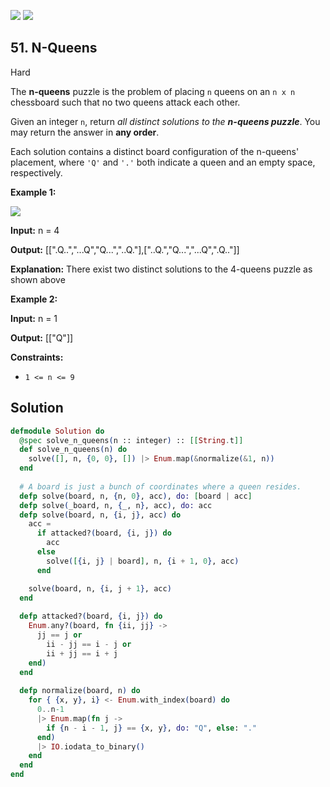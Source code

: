 [![](https://img.shields.io/github/stars/javadev/LeetCode-in-All?label=Stars&style=flat-square)](https://github.com/javadev/LeetCode-in-All)
[![](https://img.shields.io/github/forks/javadev/LeetCode-in-All?label=Fork%20me%20on%20GitHub%20&style=flat-square)](https://github.com/javadev/LeetCode-in-All/fork)

## 51\. N-Queens

Hard

The **n-queens** puzzle is the problem of placing `n` queens on an `n x n` chessboard such that no two queens attack each other.

Given an integer `n`, return _all distinct solutions to the **n-queens puzzle**_. You may return the answer in **any order**.

Each solution contains a distinct board configuration of the n-queens' placement, where `'Q'` and `'.'` both indicate a queen and an empty space, respectively.

**Example 1:**

![](https://assets.leetcode.com/uploads/2020/11/13/queens.jpg)

**Input:** n = 4

**Output:** [[".Q..","...Q","Q...","..Q."],["..Q.","Q...","...Q",".Q.."]]

**Explanation:** There exist two distinct solutions to the 4-queens puzzle as shown above

**Example 2:**

**Input:** n = 1

**Output:** [["Q"]]

**Constraints:**

*   `1 <= n <= 9`

## Solution

```elixir
defmodule Solution do
  @spec solve_n_queens(n :: integer) :: [[String.t]]
  def solve_n_queens(n) do
    solve([], n, {0, 0}, []) |> Enum.map(&normalize(&1, n))
  end
    
  # A board is just a bunch of coordinates where a queen resides.
  defp solve(board, n, {n, 0}, acc), do: [board | acc]
  defp solve(_board, n, {_, n}, acc), do: acc
  defp solve(board, n, {i, j}, acc) do
    acc =
      if attacked?(board, {i, j}) do
        acc
      else
        solve([{i, j} | board], n, {i + 1, 0}, acc)
      end

    solve(board, n, {i, j + 1}, acc)
  end
  
  defp attacked?(board, {i, j}) do
    Enum.any?(board, fn {ii, jj} ->
      jj == j or
        ii - jj == i - j or
        ii + jj == i + j
    end)
  end
    
  defp normalize(board, n) do
    for { {x, y}, i} <- Enum.with_index(board) do
      0..n-1
      |> Enum.map(fn j ->
        if {n - i - 1, j} == {x, y}, do: "Q", else: "."
      end)
      |> IO.iodata_to_binary()
    end
  end
end
```